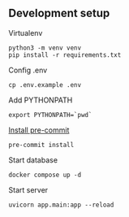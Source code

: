 ## Development setup

Virtualenv

```
python3 -m venv venv
pip install -r requirements.txt
```

Config .env

```
cp .env.example .env
```

Add PYTHONPATH

```
export PYTHONPATH=`pwd`
```


[Install pre-commit](https://pre-commit.com/)

```
pre-commit install
```

Start database

```
docker compose up -d
```


Start server
```
uvicorn app.main:app --reload
```
